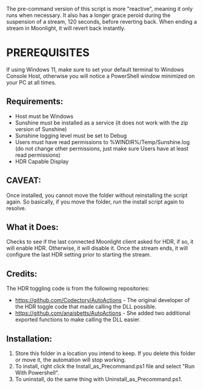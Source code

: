 The pre-command version of this script is more "reactive", meaning it only runs when necessary. It also has a longer grace peroid during the suspension of a stream, 120 seconds, before reverting back. When ending a stream in Moonlight, it will revert back instantly.

# PREREQUISITES

If using Windows 11, make sure to set your default terminal to Windows Console Host, otherwise you will notice a PowerShell window minimized on your PC at all times.

## Requirements:
- Host must be Windows
- Sunshine must be installed as a service (it does not work with the zip version of Sunshine)
- Sunshine logging level must be set to Debug
- Users must have read permissions to %WINDIR%/Temp/Sunshine.log (do not change other permissions, just make sure Users have at least read permissions)
- HDR Capable Display

## CAVEAT:
Once installed, you cannot move the folder without reinstalling the script again.
So basically, if you move the folder, run the install script again to resolve.

## What it Does:
Checks to see if the last connected Moonlight client asked for HDR, if so, it will enable HDR. Otherwise, it will disable it.
Once the stream ends, it will configure the last HDR setting prior to starting the stream.

## Credits:
The HDR toggling code is from the following repositories:
- https://github.com/Codectory/AutoActions - The original developer of the HDR toggle code that made calling the DLL possible.
- https://github.com/anaisbetts/AutoActions - She added two additional exported functions to make calling the DLL easier.

## Installation:
1. Store this folder in a location you intend to keep. If you delete this folder or move it, the automation will stop working.
2. To install, right click the Install_as_Precommand.ps1 file and select "Run With Powershell".
3. To uninstall, do the same thing with Uninstall_as_Precommand.ps1.
